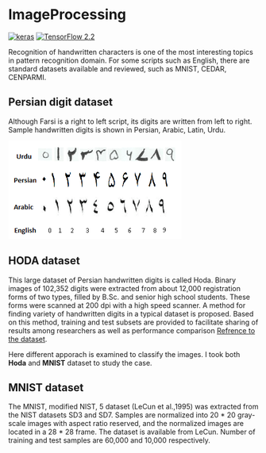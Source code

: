 # ImageProcessing

[![keras](https://img.shields.io/badge/Keras%20-%23D00000?logo=keras)](https://keras.io/)
[![TensorFlow 2.2](https://img.shields.io/badge/TensorFlow-2.2-FF6F00?logo=tensorflow)](https://github.com/tensorflow/tensorflow/releases/tag/v2.2.0) 

Recognition of handwritten characters is one of the most interesting topics in pattern recognition domain. For some scripts such as English, there are standard
datasets available and reviewed, such as  MNIST, CEDAR, CENPARMI.  

## Persian digit dataset

Although Farsi is a right to left script, its digits are written from left to right. Sample handwritten digits is shown in Persian, Arabic, Latin, Urdu.


![](https://github.com/Foroozani/ImageProcessing/blob/main/img/digit.png)

## HODA dataset 

This large dataset of Persian handwritten digits is called Hoda. Binary images of 102,352 digits were extracted from about 12,000 registration forms of two types, filled by B.Sc. and senior high school students. These forms were scanned at 200 dpi with a high speed scanner. A method for finding variety of handwritten digits in a typical dataset is proposed. Based on this method, training and test subsets are provided to facilitate sharing of results among researchers as well as performance comparison [Refrence to the dataset](https://www.sciencedirect.com/science/article/abs/pii/S0167865507000037).

Here different apporach is examined to classify the images. I took both **Hoda** and **MNIST** dataset to study the case. 

## MNIST dataset

The MNIST, modified NIST, 5 dataset (LeCun et al.,1995) was extracted from the NIST datasets SD3 and SD7. Samples are normalized into 20 * 20 gray-scale images with aspect ratio reserved, and the normalized images are located in a 28 * 28 frame. The dataset is available from LeCun. Number of training and test samples are 60,000 and 10,000 respectively.
